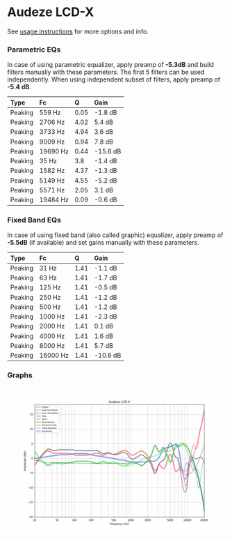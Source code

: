 # Audeze LCD-X
See [usage instructions](https://github.com/jaakkopasanen/AutoEq#usage) for more options and info.

### Parametric EQs
In case of using parametric equalizer, apply preamp of **-5.3dB** and build filters manually
with these parameters. The first 5 filters can be used independently.
When using independent subset of filters, apply preamp of **-5.4 dB**.

| Type    | Fc       |    Q | Gain     |
|:--------|:---------|:-----|:---------|
| Peaking | 559 Hz   | 0.05 | -1.8 dB  |
| Peaking | 2706 Hz  | 4.02 | 5.4 dB   |
| Peaking | 3733 Hz  | 4.94 | 3.6 dB   |
| Peaking | 9009 Hz  | 0.94 | 7.8 dB   |
| Peaking | 19690 Hz | 0.44 | -15.6 dB |
| Peaking | 35 Hz    | 3.8  | -1.4 dB  |
| Peaking | 1582 Hz  | 4.37 | -1.3 dB  |
| Peaking | 5149 Hz  | 4.55 | -5.2 dB  |
| Peaking | 5571 Hz  | 2.05 | 3.1 dB   |
| Peaking | 19484 Hz | 0.09 | -0.6 dB  |

### Fixed Band EQs
In case of using fixed band (also called graphic) equalizer, apply preamp of **-5.5dB**
(if available) and set gains manually with these parameters.

| Type    | Fc       |    Q | Gain     |
|:--------|:---------|:-----|:---------|
| Peaking | 31 Hz    | 1.41 | -1.1 dB  |
| Peaking | 63 Hz    | 1.41 | -1.7 dB  |
| Peaking | 125 Hz   | 1.41 | -0.5 dB  |
| Peaking | 250 Hz   | 1.41 | -1.2 dB  |
| Peaking | 500 Hz   | 1.41 | -1.2 dB  |
| Peaking | 1000 Hz  | 1.41 | -2.3 dB  |
| Peaking | 2000 Hz  | 1.41 | 0.1 dB   |
| Peaking | 4000 Hz  | 1.41 | 1.6 dB   |
| Peaking | 8000 Hz  | 1.41 | 5.7 dB   |
| Peaking | 16000 Hz | 1.41 | -10.6 dB |

### Graphs
![](./Audeze%20LCD-X.png)